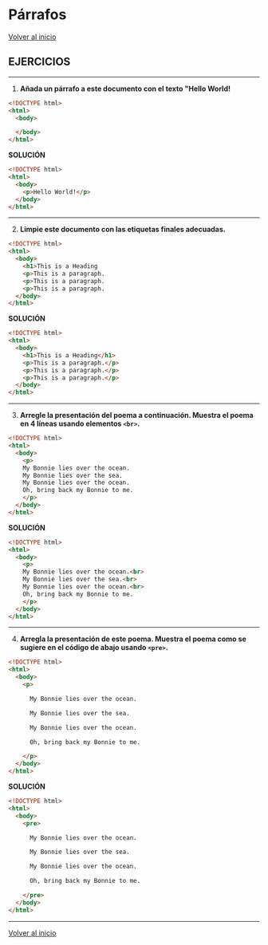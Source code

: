 # Párrafos

[Volver al inicio](#-Párrafos)

## EJERCICIOS

---------------------------------------------------------------------------

1. **Añada un párrafo a este documento con el texto "Hello World!**

```html
<!DOCTYPE html>
<html>
  <body>

  </body>
</html>
```

**SOLUCIÓN**

```html
<!DOCTYPE html>
<html>
  <body>
    <p>Hello World!</p>
  </body>
</html>
```

---------------------------------------------------------------------------

2. **Limpie este documento con las etiquetas finales adecuadas.**

```html
<!DOCTYPE html>
<html>
  <body>
    <h1>This is a Heading
    <p>This is a paragraph.
    <p>This is a paragraph.
    <p>This is a paragraph.
  </body>
</html>
```

**SOLUCIÓN**

```html
<!DOCTYPE html>
<html>
  <body>
    <h1>This is a Heading</h1>
    <p>This is a paragraph.</p>
    <p>This is a paragraph.</p>
    <p>This is a paragraph.</p>
  </body>
</html>
```

---------------------------------------------------------------------------

3. **Arregle la presentación del poema a continuación. Muestra el poema en 4 líneas usando elementos `<br>`.**

```html
<!DOCTYPE html>
<html>
  <body>
    <p>
    My Bonnie lies over the ocean.
    My Bonnie lies over the sea.
    My Bonnie lies over the ocean.
    Oh, bring back my Bonnie to me.
    </p>
  </body>
</html>
```

**SOLUCIÓN**

```html
<!DOCTYPE html>
<html>
  <body>
    <p>
    My Bonnie lies over the ocean.<br>
    My Bonnie lies over the sea.<br>
    My Bonnie lies over the ocean.<br>
    Oh, bring back my Bonnie to me.
    </p>
  </body>
</html>
```

---------------------------------------------------------------------------

4. **Arregla la presentación de este poema. Muestra el poema como se sugiere en el código de abajo usando `<pre>`.**

```html
<!DOCTYPE html>
<html>
  <body>
    <p>

      My Bonnie lies over the ocean.

      My Bonnie lies over the sea.

      My Bonnie lies over the ocean.

      Oh, bring back my Bonnie to me.

    </p>
  </body>
</html>
```

**SOLUCIÓN**

```html
<!DOCTYPE html>
<html>
  <body>
    <pre>

      My Bonnie lies over the ocean.

      My Bonnie lies over the sea.

      My Bonnie lies over the ocean.

      Oh, bring back my Bonnie to me.

    </pre>
  </body>
</html>
```

---------------------------------------------------------------------------

[Volver al inicio](#-Párrafos)
